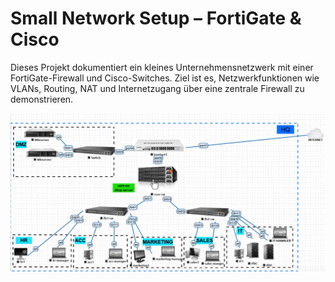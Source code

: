 # Small Network Setup – FortiGate & Cisco

Dieses Projekt dokumentiert ein kleines Unternehmensnetzwerk mit einer FortiGate-Firewall und Cisco-Switches. Ziel ist es, Netzwerkfunktionen wie VLANs, Routing, NAT und Internetzugang über eine zentrale Firewall zu demonstrieren.

![Netzwerkdiagramm](NETpic.png)
